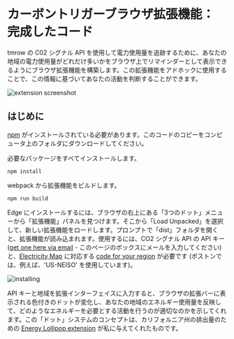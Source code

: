 # カーボントリガーブラウザ拡張機能： 完成したコード

tmrow の C02 シグナル API を使用して電力使用量を追跡するために、あなたの地域の電力使用量がどれだけ多いかをブラウザ上でリマインダーとして表示できるようにブラウザ拡張機能を構築します。この拡張機能をアドホックに使用することで、この情報に基づいてあなたの活動を判断することができます。

![extension screenshot](../../extension-screenshot.png)

## はじめに

[npm](https://npmjs.com) がインストールされている必要があります。このコードのコピーをコンピュータ上のフォルダにダウンロードしてください。

必要なパッケージをすべてインストールします。

```
npm install
```

webpack から拡張機能をビルドします。

```
npm run build
```

Edge にインストールするには、ブラウザの右上にある「3つのドット」メニューから「拡張機能」パネルを見つけます。そこから「Load Unpacked」を選択して、新しい拡張機能をロードします。プロンプトで「dist」フォルダを開くと、拡張機能が読み込まれます。使用するには、CO2 シグナル API の API キー ([get one here via email](https://www.co2signal.com/) - このページのボックスにメールを入力してください) と、[Electricity Map](https://www.electricitymap.org/map) に対応する [code for your region](http://api.electricitymap.org/v3/zones) が必要です (ボストンでは、例えば、'US-NEISO' を使用しています)。

![installing](../../install-on-edge.png)

API キーと地域を拡張インターフェイスに入力すると、ブラウザの拡張バーに表示される色付きのドットが変化し、あなたの地域のエネルギー使用量を反映して、どのようなエネルギーを必要とする活動を行うのが適切なのかを示してくれます。この「ドット」システムのコンセプトは、カリフォルニア州の排出量のための [Energy Lollipop extension](https://energylollipop.com/) が私に与えてくれたものです。

